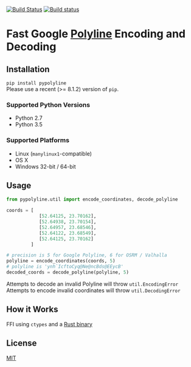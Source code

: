 [![Build Status](https://travis-ci.org/urschrei/pypolyline.svg?branch=master)](https://travis-ci.org/urschrei/pypolyline) [![Build status](https://ci.appveyor.com/api/projects/status/0n7d5iwb3uqhsos6/branch/master?svg=true)](https://ci.appveyor.com/project/urschrei/pypolyline/branch/master)

# Fast Google [Polyline](https://developers.google.com/maps/documentation/utilities/polylinealgorithm) Encoding and Decoding

## Installation
`pip install pypolyline`  
Please use a recent (>= 8.1.2) version of `pip`.

### Supported Python Versions
- Python 2.7
- Python 3.5

### Supported Platforms
- Linux (`manylinux1`-compatible)  
- OS X
- Windows 32-bit / 64-bit 

## Usage
```python
from pypolyline.util import encode_coordinates, decode_polyline

coords = [
            [52.64125, 23.70162],
            [52.64938, 23.70154],
            [52.64957, 23.68546],
            [52.64122, 23.68549],
            [52.64125, 23.70162]
         ]

# precision is 5 for Google Polyline, 6 for OSRM / Valhalla
polyline = encode_coordinates(coords, 5)
# polyline is 'ynh`IcftoCyq@Ne@ncBds@EEycB'
decoded_coords = decode_polyline(polyline, 5)
```

Attempts to decode an invalid Polyline will throw `util.EncodingError`  
Attempts to encode invalid coordinates will throw `util.DecodingError`

## How it Works
FFI using `ctypes` and a [Rust binary](https://github.com/urschrei/polyline-ffi)

## License
[MIT](license.txt)
